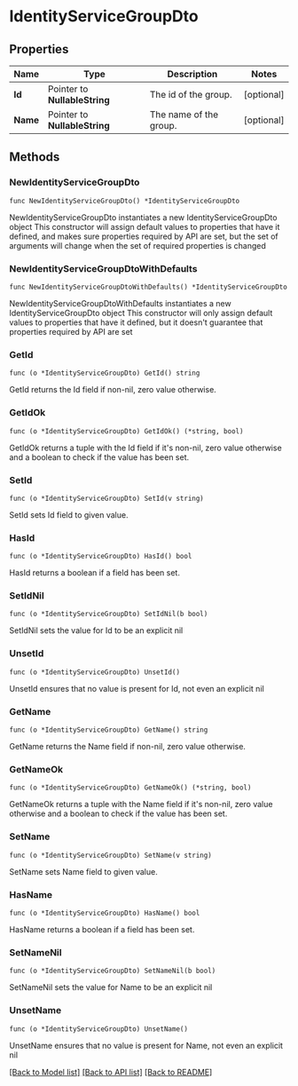 # IdentityServiceGroupDto

## Properties

Name | Type | Description | Notes
------------ | ------------- | ------------- | -------------
**Id** | Pointer to **NullableString** | The id of the group. | [optional] 
**Name** | Pointer to **NullableString** | The name of the group. | [optional] 

## Methods

### NewIdentityServiceGroupDto

`func NewIdentityServiceGroupDto() *IdentityServiceGroupDto`

NewIdentityServiceGroupDto instantiates a new IdentityServiceGroupDto object
This constructor will assign default values to properties that have it defined,
and makes sure properties required by API are set, but the set of arguments
will change when the set of required properties is changed

### NewIdentityServiceGroupDtoWithDefaults

`func NewIdentityServiceGroupDtoWithDefaults() *IdentityServiceGroupDto`

NewIdentityServiceGroupDtoWithDefaults instantiates a new IdentityServiceGroupDto object
This constructor will only assign default values to properties that have it defined,
but it doesn't guarantee that properties required by API are set

### GetId

`func (o *IdentityServiceGroupDto) GetId() string`

GetId returns the Id field if non-nil, zero value otherwise.

### GetIdOk

`func (o *IdentityServiceGroupDto) GetIdOk() (*string, bool)`

GetIdOk returns a tuple with the Id field if it's non-nil, zero value otherwise
and a boolean to check if the value has been set.

### SetId

`func (o *IdentityServiceGroupDto) SetId(v string)`

SetId sets Id field to given value.

### HasId

`func (o *IdentityServiceGroupDto) HasId() bool`

HasId returns a boolean if a field has been set.

### SetIdNil

`func (o *IdentityServiceGroupDto) SetIdNil(b bool)`

 SetIdNil sets the value for Id to be an explicit nil

### UnsetId
`func (o *IdentityServiceGroupDto) UnsetId()`

UnsetId ensures that no value is present for Id, not even an explicit nil
### GetName

`func (o *IdentityServiceGroupDto) GetName() string`

GetName returns the Name field if non-nil, zero value otherwise.

### GetNameOk

`func (o *IdentityServiceGroupDto) GetNameOk() (*string, bool)`

GetNameOk returns a tuple with the Name field if it's non-nil, zero value otherwise
and a boolean to check if the value has been set.

### SetName

`func (o *IdentityServiceGroupDto) SetName(v string)`

SetName sets Name field to given value.

### HasName

`func (o *IdentityServiceGroupDto) HasName() bool`

HasName returns a boolean if a field has been set.

### SetNameNil

`func (o *IdentityServiceGroupDto) SetNameNil(b bool)`

 SetNameNil sets the value for Name to be an explicit nil

### UnsetName
`func (o *IdentityServiceGroupDto) UnsetName()`

UnsetName ensures that no value is present for Name, not even an explicit nil

[[Back to Model list]](../README.md#documentation-for-models) [[Back to API list]](../README.md#documentation-for-api-endpoints) [[Back to README]](../README.md)


